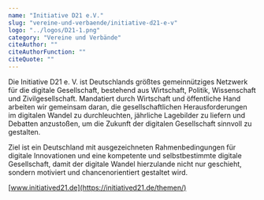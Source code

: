 ```yaml
---
name: "Initiative D21 e.V."
slug: "vereine-und-verbaende/initiative-d21-e-v"
logo: "../logos/D21-1.png"
category: "Vereine und Verbände"
citeAuthor: ""
citeAuthorFunction: ""
citeQuote: ""
---
```


Die Initiative D21 e. V. ist Deutschlands größtes gemeinnütziges Netzwerk für die digitale Gesellschaft, bestehend aus Wirtschaft, Politik, Wissenschaft und Zivilgesellschaft. Mandatiert durch Wirtschaft und öffentliche Hand arbeiten wir gemeinsam daran, die gesellschaftlichen Herausforderungen im digitalen Wandel zu durchleuchten, jährliche Lagebilder zu liefern und Debatten anzustoßen, um die Zukunft der digitalen Gesellschaft sinnvoll zu gestalten.

Ziel ist ein Deutschland mit ausgezeichneten Rahmenbedingungen für digitale Innovationen und eine kompetente und selbstbestimmte digitale Gesellschaft, damit der digitale Wandel hierzulande nicht nur geschieht, sondern motiviert und chancenorientiert gestaltet wird.

[www.initiatived21.de](https://initiatived21.de/themen/)

